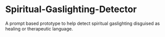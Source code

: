 # Spiritual-Gaslighting-Detector
A prompt based prototype to help detect spiritual gaslighting disguised as healing or therapeutic language.

